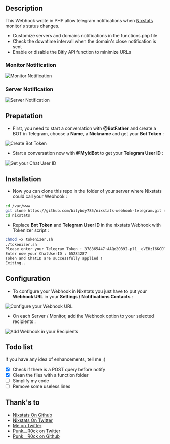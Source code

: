 ## Description 

This Webhook wrote in PHP allow telegram notifications when [Nixstats](https://nixstats.com) monitor's status changes.

* Customize servers and domains notifications in the functions.php file
* Check the downtime intervall when the domain's close notification is sent
* Enable or disable the Bitly API function to minimize URLs

### Monitor Notification

![Monitor Notification](https://i.imgur.com/h58GsZM.png)

### Server Notification

![Server Notification](https://i.imgur.com/aI0Tv04.png)

## Prepatation

* First, you need to start a conversation with **@BotFather** and create a BOT in Telegram, choose a **Name**, a **Nickname** and get your **Bot Token** :

![Create Bot Token](https://i.imgur.com/DVY1ak9.png)

* Start a conversation now with **@MyIdBot** to get your **Telegram User ID** :

![Get your Chat User ID](https://i.imgur.com/QRcnmJX.png)


## Installation

* Now you can clone this repo in the folder of your server where Nixstats could call your Webhook :

```bash
cd /var/www
git clone https://github.com/bilyboy785/nixstats-webhook-telegram.git nixstats
cd nixstats
```

* Replace **Bot Token** and **Telegram User ID** in the nixstats Webhook with Tokenizer script :

```bash
chmod +x tokenizer.sh
./tokenizer.sh
Please enter your Telegram Token : 378865447:AAQe2OB9I-pl1__eVEHzI6KCDT5XW-HGAjs
Enter now your ChatUserID : 65284287
Token and ChatID are successfully applied !
Exiting..
```

## Configuration

* To configure your Webhook in Nixstats you just have to put your **Webhook URL** in your **Settings / Notifications Contacts** :

![Configure your Webhook URL](https://img.bouillaudmartin.fr/7U0VbvpA.png)

* On each Server / Monitor, add the Webhook option to your selected recipients :

![Add Webhook in your Recipients](https://img.bouillaudmartin.fr/D2WbptwY.png)

## Todo list

If you have any idea of enhancements, tell me ;)

* [x] Check if there is a POST query before notify
* [x] Clean the files with a function folder
* [ ] Simplify my code
* [ ] Remove some useless lines

## Thank's to

* [Nixstats On Github](https://github.com/NIXStats)
* [Nixstats On Twitter](https://twitter.com/nixstats?lang=fr)
* [Me on Twitter](https://twitter.com/bilyb0y)
* [Punk__R0ck on Twitter]()
* [Punk__R0ck on Github]()
